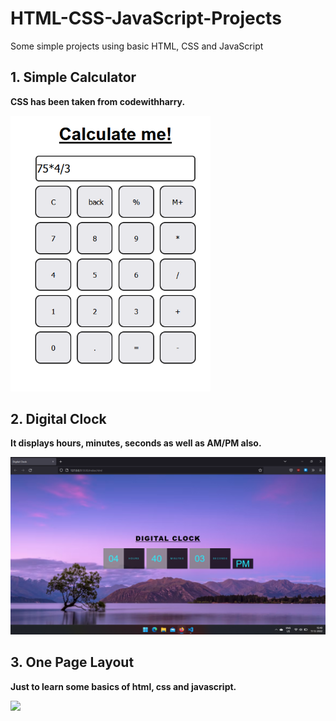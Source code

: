 # HTML-CSS-JavaScript-Projects
Some simple projects using basic HTML, CSS and JavaScript

## 1. Simple Calculator
**CSS has been taken from codewithharry.**

<img src="Calculator/Screenshot.png" width=320/>

## 2. Digital Clock
**It displays hours, minutes, seconds as well as AM/PM also.**

<img src="Digital%20Clock/Screenshot.png" />

## 3. One Page Layout
**Just to learn some basics of html, css and javascript.**

<img src="One%20Page%20Layout/Screenshot.png" />
